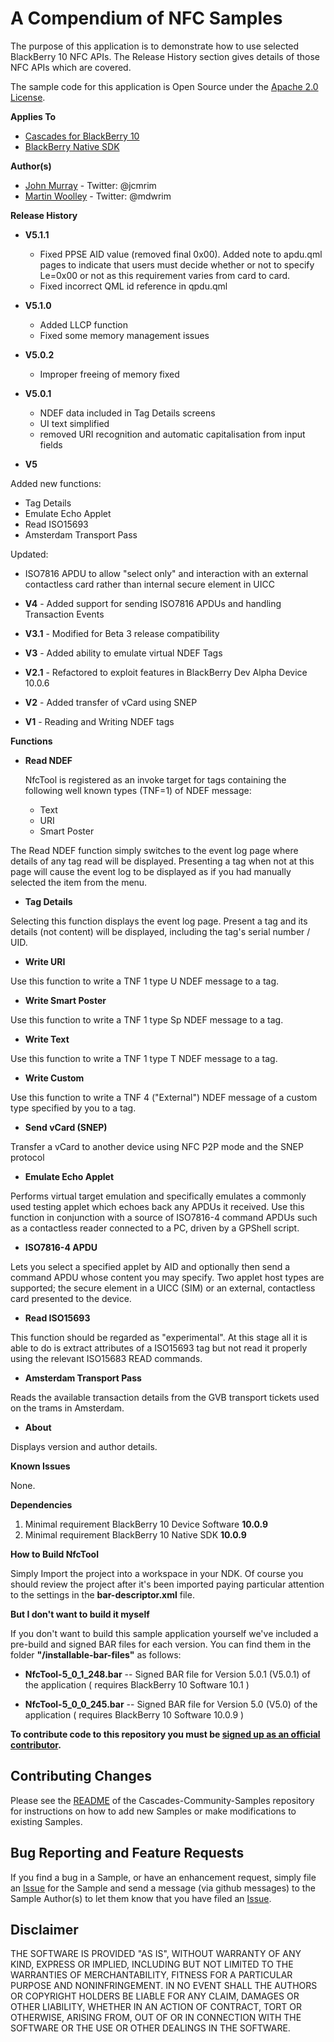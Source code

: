 # A Compendium of NFC Samples

The purpose of this application is to demonstrate how to use selected 
BlackBerry 10 NFC APIs. The Release History section gives details of 
those NFC APIs which are covered.

The sample code for this application is Open Source under 
the [Apache 2.0 License](http://www.apache.org/licenses/LICENSE-2.0.html).

**Applies To**

* [Cascades for BlackBerry 10](https://developer.blackberry.com/cascades/)
* [BlackBerry Native SDK](http://developer.blackberry.com/native/)

**Author(s)** 

* [John Murray](https://github.com/jcmurray) - Twitter: @jcmrim
* [Martin Woolley](https://github.com/mdwoolley) - Twitter: @mdwrim


**Release History**

* **V5.1.1** 
  * Fixed PPSE AID value (removed final 0x00). Added note to apdu.qml pages to indicate that users must decide whether or not to specify Le=0x00 or not as this requirement varies from card to card.
  * Fixed incorrect QML id reference in qpdu.qml

* **V5.1.0** 
  * Added LLCP function
  * Fixed some memory management issues

* **V5.0.2** 
	* Improper freeing of memory fixed

* **V5.0.1** 
	* NDEF data included in Tag Details screens
	* UI text simplified
	* removed URI recognition and automatic capitalisation from input fields

* **V5** 

 Added new functions:
   * Tag Details
   * Emulate Echo Applet
   * Read ISO15693
   * Amsterdam Transport Pass

 Updated:
   * ISO7816 APDU to allow "select only" and interaction with an external contactless card rather than internal secure element in UICC

* **V4** - Added support for sending ISO7816 APDUs and handling Transaction Events
* **V3.1** - Modified for Beta 3 release compatibility
* **V3** - Added ability to emulate virtual NDEF Tags
* **V2.1** - Refactored to exploit features in BlackBerry Dev Alpha Device 10.0.6
* **V2** - Added transfer of vCard using SNEP
* **V1** - Reading and Writing NDEF tags

**Functions**

* **Read NDEF**

    NfcTool is registered as an invoke target for tags containing the following well known types (TNF=1) of NDEF message:
   * Text
   * URI
   * Smart Poster

 The Read NDEF function simply switches to the event log page where details of any tag read will be displayed. Presenting a tag when not at this page will cause the event log to be displayed as if you had manually selected the item from the menu.

* **Tag Details**

 Selecting this function displays the event log page. Present a tag and its details (not content) will be displayed, including the tag's serial number / UID.

* **Write URI**

 Use this function to write a TNF 1 type U NDEF message to a tag.

* **Write Smart Poster**

 Use this function to write a TNF 1 type Sp NDEF message to a tag.

* **Write Text**

 Use this function to write a TNF 1 type T NDEF message to a tag.

* **Write Custom**

 Use this function to write a TNF 4 ("External") NDEF message of a custom type specified by you to a tag.

* **Send vCard (SNEP)**

 Transfer a vCard to another device using NFC P2P mode and the SNEP protocol

* **Emulate Echo Applet**

 Performs virtual target emulation and specifically emulates a commonly used testing applet which echoes back any APDUs it received. Use this function in conjunction with a source of ISO7816-4 command APDUs such as a contactless reader connected to a PC, driven by a GPShell script.

* **ISO7816-4 APDU**

 Lets you select a specified applet by AID and optionally then send a command APDU whose content you may specify. Two applet host types are supported; the secure element in a UICC (SIM) or an external, contactless card presented to the device.

* **Read ISO15693**

 This function should be regarded as "experimental". At this stage all it is able to do is extract attributes of a ISO15693 tag but not read it properly using the relevant ISO15683 READ commands.

* **Amsterdam Transport Pass**

 Reads the available transaction details from the GVB transport tickets used on the trams in Amsterdam.

* **About**

 Displays version and author details. 


**Known Issues**

None.

**Dependencies**

1. Minimal requirement BlackBerry 10 Device Software **10.0.9**
1. Minimal requirement BlackBerry 10 Native SDK **10.0.9**

**How to Build NfcTool**

Simply Import the project into a workspace in your NDK. Of course you should review the project after it's been imported paying particular attention to the settings in the **bar-descriptor.xml** file.
 
**But I don't want to build it myself**

If you don't want to build this sample application yourself we've included a 
pre-build and signed BAR files for each version. You can find them in the 
folder **"/installable-bar-files"** as follows:

* **NfcTool-5\_0\_1\_248.bar** -- Signed BAR file for Version 5.0.1 (V5.0.1) of the application ( requires BlackBerry 10 Software 10.1 )

* **NfcTool-5\_0\_0\_245.bar** -- Signed BAR file for Version 5.0 (V5.0) of the application ( requires BlackBerry 10 Software 10.0.9 )

**To contribute code to this repository you must be [signed up as an 
official contributor](http://blackberry.github.com/howToContribute.html).**


## Contributing Changes

Please see the [README](https://github.com/blackberry/Cascades-Community-Samples/blob/master/README.md) 
of the Cascades-Community-Samples repository for instructions on how to add new Samples or 
make modifications to existing Samples.


## Bug Reporting and Feature Requests

If you find a bug in a Sample, or have an enhancement request, simply file 
an [Issue](https://github.com/blackberry/Cascades-Community-Samples/issues) for 
the Sample and send a message (via github messages) to the Sample Author(s) to let 
them know that you have filed an [Issue](https://github.com/blackberry/Cascades-Community-Samples/issues).


## Disclaimer

THE SOFTWARE IS PROVIDED "AS IS", WITHOUT WARRANTY OF ANY KIND, EXPRESS OR IMPLIED, INCLUDING 
BUT NOT LIMITED TO THE WARRANTIES OF MERCHANTABILITY, FITNESS FOR A PARTICULAR PURPOSE 
AND NONINFRINGEMENT. IN NO EVENT SHALL THE AUTHORS OR COPYRIGHT HOLDERS BE LIABLE FOR 
ANY CLAIM, DAMAGES OR OTHER LIABILITY, WHETHER IN AN ACTION OF CONTRACT, TORT OR 
OTHERWISE, ARISING FROM, OUT OF OR IN CONNECTION WITH THE SOFTWARE OR THE USE OR 
OTHER DEALINGS IN THE SOFTWARE.